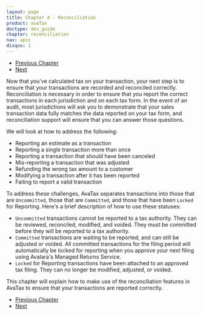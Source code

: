 ```yaml
---
layout: page
title: Chapter 4 - Reconciliation
product: avaTax
doctype: dev_guide
chapter: reconciliation
nav: apis
disqus: 1
---
```


<ul class="pager">
  <li class="previous"><a href="/avatax/dev-guide/customizing-transaction/"><i class="glyphicon glyphicon-chevron-left"></i>Previous Chapter</a></li>
  <li class="next"><a href="/avatax/dev-guide/reconciliation/committing-a-transaction/">Next<i class="glyphicon glyphicon-chevron-right"></i></a></li>
</ul>
Now that you've calculated tax on your transaction, your next step is to ensure that your transactions are recorded and reconciled correctly.  Reconciliation is necessary in order to ensure that you report the correct transactions in each jurisdiction and on each tax form.  In the event of an audit, most jurisdictions will ask you to demonstrate that your sales transaction data fully matches the data reported on your tax form, and reconciliation support will ensure that you can answer those questions.

We will look at how to address the following:
<ul class="normal">
  <li>Reporting an estimate as a transaction</li>
  <li>Reporting a single transaction more than once</li>
  <li>Reporting a transaction that should have been canceled</li>
  <li>Mis-reporting a transaction that was adjusted</li>
  <li>Refunding the wrong tax amount to a customer</li>
  <li>Modifying a transaction after it has been reported</li>
  <li>Failing to report a valid transaction</li>
</ul>

To address these challenges, AvaTax separates transactions into those that are <code>Uncommitted</code>, those that are <code>Committed</code>, and those that have been <code>Locked</code> for Reporting.  Here's a brief description of how to use these statuses:

<ul class="normal">
  <li><code>Uncommitted</code> transactions cannot be reported to a tax authority.  They can be reviewed, reconciled, modified, and voided.  They must be committed before they will be reported to a tax authority.</li>
  <li><code>Committed</code> transactions are waiting to be reported, and can still be adjusted or voided.  All committed transactions for the filing period will automatically be locked for reporting when you approve your next filing using Avalara's Managed Returns Service.</li>
  <li><code>Locked</code> for Reporting transactions have been attached to an approved tax filing.  They can no longer be modified, adjusted, or voided.</li>
</ul>

This chapter will explain how to make use of the reconciliation features in AvaTax to ensure that your transactions are reported correctly.

<ul class="pager">
  <li class="previous"><a href="/avatax/dev-guide/customizing-transaction/"><i class="glyphicon glyphicon-chevron-left"></i>Previous Chapter</a></li>
  <li class="next"><a href="/avatax/dev-guide/reconciliation/committing-a-transaction/">Next<i class="glyphicon glyphicon-chevron-right"></i></a></li>
</ul>